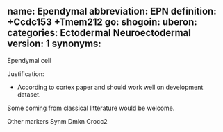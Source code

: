 name: Ependymal
abbreviation: EPN
definition: +Ccdc153 +Tmem212
go:
shogoin: 
uberon: 
categories: Ectodermal Neuroectodermal
version: 1
synonyms:
---

Ependymal cell

Justification:

* According to cortex paper and should work well on development dataset.

Some coming from classical litterature would be welcome. 

Other markers
Synm Dmkn Crocc2